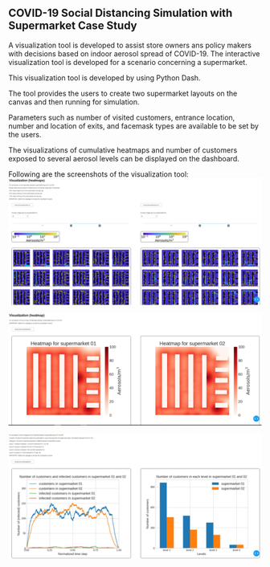 ## COVID-19 Social Distancing Simulation with Supermarket Case  Study
A visualization tool is developed to assist store owners ans policy makers with decisions based on indoor aerosol spread of COVID-19. The interactive visualization tool is developed for a scenario concerning a supermarket.

This visualization tool is developed by using Python Dash.

The tool provides the users to create two supermarket layouts on the canvas and then running for simulation.

Parameters such as number of visited customers, entrance location, number and location of exits, and facemask types are available to be set by the users.

The visualizations of cumulative heatmaps and number of customers exposed to several aerosol levels can be displayed on the dashboard.

Following are the screenshots of the visualization tool:
![COVID Social Distancing Simulation Dashboard](https://github.com/CTW121/COVID19-Social-Distancing-Simulation-Supermarket/blob/master/images/dashboard.PNG)

![COVID Social Distancing Simulation Dashboard cummulative](https://github.com/CTW121/COVID19-Social-Distancing-Simulation-Supermarket/blob/master/images/dashboard_cumma.JPG)

![COVID Social Distancing Simulation Dashboard graph](https://github.com/CTW121/COVID19-Social-Distancing-Simulation-Supermarket/blob/master/images/dashboard_graph.JPG)